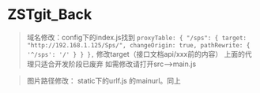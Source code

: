 # ZSTgit_Back
>域名修改：config下的index.js找到
    `proxyTable: {
      "/sps": {
        target: "http://192.168.1.125/Sps/",
        changeOrigin: true,
        pathRewrite: {
          '^/sps': '/'
        }
      }
    },`
    修改target（接口文档api/xxx前的内容）
上面的代理只适合开发阶段已废弃
如需修改请打开src——>main.js

>图片路径修改：
    static下的urlf.js 的mainurl。同上